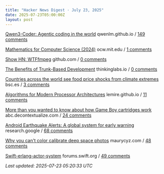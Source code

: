 ```yaml
---
title: "Hacker News Digest · July 23, 2025"
date: 2025-07-23T05:00:00Z
layout: post
---
```


[Qwen3-Coder: Agentic coding in the world](https://qwenlm.github.io/blog/qwen3-coder/)  qwenlm.github.io / [149 comments](https://news.ycombinator.com/item?id=44653072)

[Mathematics for Computer Science (2024)](https://ocw.mit.edu/courses/6-1200j-mathematics-for-computer-science-spring-2024/)  ocw.mit.edu / [1 comments](https://news.ycombinator.com/item?id=44655565)

[Show HN: WTFfmpeg](https://github.com/scottvr/wtffmpeg)  github.com / [0 comments](https://news.ycombinator.com/item?id=44655632)

[The Benefits of Trunk-Based Development](https://thinkinglabs.io/articles/2025/07/21/on-the-benefits-of-trunk-based-development.html)  thinkinglabs.io / [0 comments](https://news.ycombinator.com/item?id=44655804)

[Countries across the world see food price shocks from climate extremes](https://www.bsc.es/news/bsc-news/countries-across-the-world-see-food-price-shocks-climate-extremes-research-involving-bsc-shows)  bsc.es / [3 comments](https://news.ycombinator.com/item?id=44655600)

[Algorithms for Modern Processor Architectures](https://lemire.github.io/talks/2025/sea/sea2025.html)  lemire.github.io / [11 comments](https://news.ycombinator.com/item?id=44653965)

[More than you wanted to know about how Game Boy cartridges work](https://abc.decontextualize.com/more-than-you-wanted-to-know/)  abc.decontextualize.com / [24 comments](https://news.ycombinator.com/item?id=44651770)

[Android Earthquake Alerts: A global system for early warning](https://research.google/blog/android-earthquake-alerts-a-global-system-for-early-warning/)  research.google / [68 comments](https://news.ycombinator.com/item?id=44651092)

[Why you can't color calibrate deep space photos](https://maurycyz.com/misc/cc/)  maurycyz.com / [48 comments](https://news.ycombinator.com/item?id=44654444)

[Swift-erlang-actor-system](https://forums.swift.org/t/introducing-swift-erlang-actor-system/81248)  forums.swift.org / [49 comments](https://news.ycombinator.com/item?id=44651539)


_Last updated: 2025-07-23 05:20:33 UTC_
